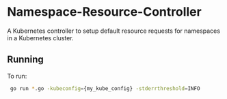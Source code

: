 # Namespace-Resource-Controller

A Kubernetes controller to setup default resource requests for namespaces in a Kubernetes cluster.

## Running

To run:

```sh
 go run *.go -kubeconfig={my_kube_config} -stderrthreshold=INFO
```
